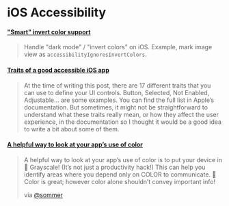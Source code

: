# iOS Accessibility

#### ["Smart" invert color support](https://duan.ca/2017/12/20/smart-invert-support-for-you-app/)

> Handle "dark mode" / "invert colors" on iOS. Example, mark image view as `accessibilityIgnoresInvertColors`.

#### [Traits of a good accessible iOS app](https://dadederk.github.io/post/2021-01-21-01/)

> At the time of writing this post, there are 17 different traits that you can use to define your UI controls. Button, Selected, Not Enabled, Adjustable… are some examples. You can find the full list in Apple’s documentation. But sometimes, it might not be straightforward to understand what these traits really mean, or how they affect the user experience, in the documentation so I thought it would be a good idea to write a bit about some of them.

#### [A helpful way to look at your app’s use of color](https://mobile.twitter.com/Sommer/status/1357063898529103874)

> A helpful way to look at your app’s use of color is to put your device in 🐼 Grayscale! (It’s not just a productivity hack!) 
> This can help you identify areas where you depend only on COLOR to communicate. 🎨 Color is great; however color alone shouldn’t convey important info!
>
> via [@sommer](https://mobile.twitter.com/Sommer/status/1357063898529103874)
